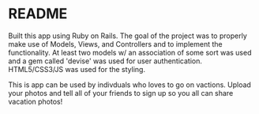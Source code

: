 # README

Built this app using Ruby on Rails. The goal of the project was to properly  make use of Models, Views, and Controllers and to implement the functionality. At least two models w/ an association of some sort was used and a gem called 'devise' was used for user authentication. HTML5/CSS3/JS was used for the styling. 

This is app can be used by indivduals who loves to go on vactions. Upload your photos and tell all of your friends to sign up so you all can share vacation photos!
